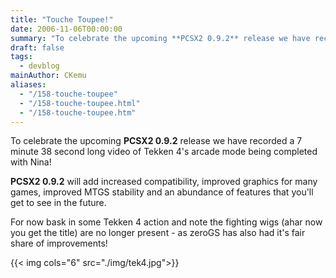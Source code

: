 ```yaml
---
title: "Touche Toupee!"
date: 2006-11-06T00:00:00
summary: "To celebrate the upcoming **PCSX2 0.9.2** release we have recorded a 7 minute 38 second long video of Tekken 4's arcade mode being completed with Nina"
draft: false
tags:
  - devblog
mainAuthor: CKemu
aliases:
  - "/158-touche-toupee"
  - "/158-touche-toupee.html"
  - "/158-touche-toupee.htm"
---
```



To celebrate the upcoming **PCSX2 0.9.2** release we have recorded a 7
minute 38 second long video of Tekken 4's arcade mode being completed
with Nina!

**PCSX2 0.9.2** will add increased compatibility, improved graphics for
many games, improved MTGS stability and an abundance of features that
you'll get to see in the future.

For now bask in some Tekken 4 action and note the fighting wigs (ahar
now you get the title) are no longer present - as zeroGS has also had
it's fair share of improvements!

{{< img cols="6" src="./img/tek4.jpg">}}

